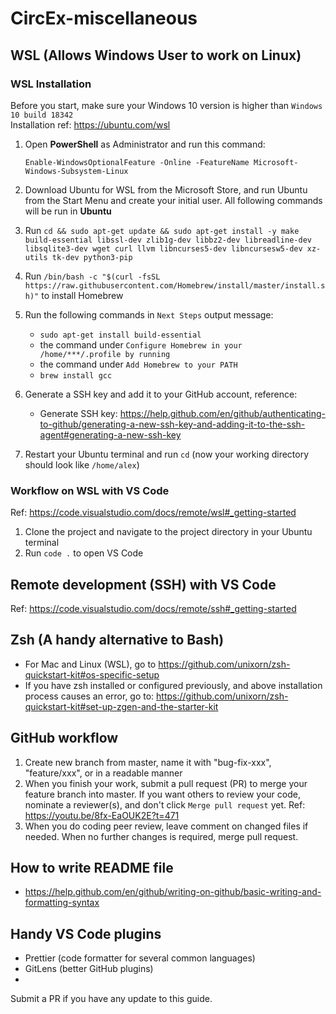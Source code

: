 # CircEx-miscellaneous

## WSL (Allows Windows User to work on Linux)

### WSL Installation

Before you start, make sure your Windows 10 version is higher than `Windows 10 build 18342` <br>
Installation ref: https://ubuntu.com/wsl

1. Open **PowerShell** as Administrator and run this command:

   `Enable-WindowsOptionalFeature -Online -FeatureName Microsoft-Windows-Subsystem-Linux`

2. Download Ubuntu for WSL from the Microsoft Store, and run Ubuntu from the Start Menu and create your initial user. All following commands will be run in **Ubuntu**

3. Run `cd && sudo apt-get update && sudo apt-get install -y make build-essential libssl-dev zlib1g-dev libbz2-dev libreadline-dev libsqlite3-dev wget curl llvm libncurses5-dev libncursesw5-dev xz-utils tk-dev python3-pip`

4. Run `/bin/bash -c "$(curl -fsSL https://raw.githubusercontent.com/Homebrew/install/master/install.sh)"` to install Homebrew

5. Run the following commands in `Next Steps` output message:

   - `sudo apt-get install build-essential`
   - the command under `Configure Homebrew in your /home/***/.profile by running`
   - the command under `Add Homebrew to your PATH`
   - `brew install gcc`

6. Generate a SSH key and add it to your GitHub account, reference:

   - Generate SSH key: https://help.github.com/en/github/authenticating-to-github/generating-a-new-ssh-key-and-adding-it-to-the-ssh-agent#generating-a-new-ssh-key

7. Restart your Ubuntu terminal and run `cd` (now your working directory should look like `/home/alex`)

<!-- #### Workflow on WSL with Pycharm

1. Clone the project and navigate to the project directory in your Mac/Ubuntu terminal
2. Open it with PyCharm
   - For Windows, folder path should look like `\\wsl$\Ubuntu-20.04\home\alex\project_xxx`
3. Go to `Pycharm > Preferances > Project: xxx > Project Interpreter` click the cog and select `add`
   - For Mac, create virtual environment on your working directory
   - For Windows, select WSL, choose your Linux distribution (e.g. Ubuntu), and paste `/home/<username>/.pyenv/versions/3.6.6/bin/python` to Python Interpreter Path (Setup of Pyenv to be updated)
4. Go to `Pycharm > Preferances > Project: xxx > Project Structure` right click on your source code folders and tick sources -->

### Workflow on WSL with VS Code

Ref: https://code.visualstudio.com/docs/remote/wsl#_getting-started

1. Clone the project and navigate to the project directory in your Ubuntu terminal
2. Run `code .` to open VS Code

## Remote development (SSH) with VS Code

Ref: https://code.visualstudio.com/docs/remote/ssh#_getting-started

## Zsh (A handy alternative to Bash)

- For Mac and Linux (WSL), go to https://github.com/unixorn/zsh-quickstart-kit#os-specific-setup
- If you have zsh installed or configured previously, and above installation process causes an error, go to: https://github.com/unixorn/zsh-quickstart-kit#set-up-zgen-and-the-starter-kit

## GitHub workflow

1. Create new branch from master, name it with "bug-fix-xxx", "feature/xxx", or in a readable manner
2. When you finish your work, submit a pull request (PR) to merge your feature branch into master. If you want others to review your code, nominate a reviewer(s), and don't click `Merge pull request` yet. Ref: https://youtu.be/8fx-EaOUK2E?t=471
3. When you do coding peer review, leave comment on changed files if needed. When no further changes is required, merge pull request.

## How to write README file

- https://help.github.com/en/github/writing-on-github/basic-writing-and-formatting-syntax

## Handy VS Code plugins

- Prettier (code formatter for several common languages)
- GitLens (better GitHub plugins)
-

Submit a PR if you have any update to this guide.
